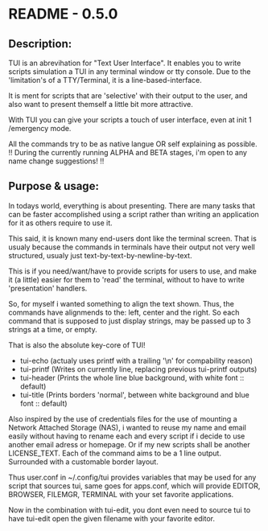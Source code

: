 README - 0.5.0
==============

Description:
------------
TUI is an abrevihation for "Text User Interface".
It enables you to write scripts simulation a TUI in any terminal window or tty console.
Due to the 'limitation's of a TTY/Terminal, it is a line-based-interface.

It is ment for scripts that are 'selective' with their output to the user, 
and also want to present themself a little bit more attractive.

With TUI you can give your scripts a touch of user interface, even at init 1 /emergency mode.

All the commands try to be as native langue OR self explaining as possible.
!!
   During the currently running ALPHA and BETA stages,
   i'm open to any name change suggestions!
!!

Purpose & usage:
------------
In todays world, everything is about presenting.
There are many tasks that can be faster accomplished
using a script rather than writing an application for
it as others require to use it.

This said, it is known many end-users dont like the terminal screen.
That is usualy because the commands in terminals have their
output not very well structured, usualy just text-by-text-by-newline-by-text.

This is if you need/want/have to provide scripts for users to use,
and make it (a little) easier for them to 'read' the terminal,
without to have to write 'presentation' handlers.

So, for myself i wanted something to align the text shown.
Thus, the commands have alignmends to the: left, center and the right.
So each command that is supposed to just display strings,
may be passed up to 3 strings at a time, or empty.

That is also the absolute key-core of TUI!
* tui-echo (actualy uses printf with a trailing '\n' for compability reason)
* tui-printf (Writes on currently line, replacing previous tui-printf outputs)
* tui-header (Prints the whole line blue background, with white font :: default)
* tui-title (Prints borders 'normal', between white background and blue font :: default)

Also inspired by the use of credentials files for the use of mounting a Network Attached Storage (NAS),
i wanted to reuse my name and email easily without
having to rename each and every script if i decide to use another email adress or homepage.
Or if my new scripts shall be another LICENSE_TEXT.
Each of the command aims to be a 1 line output.
Surrounded with a customable border layout.

Thus user.conf in ~/.config/tui provides variables that may be used for any script that sources tui,
same goes for apps.conf, which will provide EDITOR, BROWSER, FILEMGR, TERMINAL with your set favorite applications.

Now in the combination with tui-edit, you dont even need to source tui
to have tui-edit open the given filename with your favorite editor.
